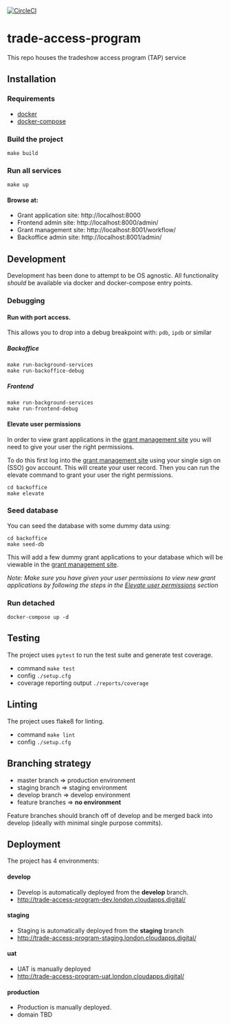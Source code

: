 [![CircleCI](https://circleci.com/gh/uktrade/trade-access-program/tree/master.svg?style=shield)](https://circleci.com/gh/uktrade/trade-access-program/tree/master)

# trade-access-program
This repo houses the tradeshow access program (TAP) service

## Installation

### Requirements
 - [docker](https://hub.docker.com/editions/community/docker-ce-desktop-mac)
 - [docker-compose](https://hub.docker.com/editions/community/docker-ce-desktop-mac)

### Build the project
```
make build
```

### Run all services 
```
make up
```

#### Browse at:
- Grant application site: http://localhost:8000
- Frontend admin site: http://localhost:8000/admin/
- Grant management site: http://localhost:8001/workflow/
- Backoffice admin site: http://localhost:8001/admin/

## Development
Development has been done to attempt to be OS agnostic. All functionality _should_ be 
available via docker and docker-compose entry points.

### Debugging
#### Run with port access.
This allows you to drop into a debug breakpoint with: `pdb`, `ipdb` or similar

##### Backoffice
```
make run-background-services
make run-backoffice-debug
```   

##### Frontend
```
make run-background-services
make run-frontend-debug
```   

#### Elevate user permissions
In order to view grant applications in the [grant management site](http://localhost.com/workflow) you will need to 
give your user the right permissions. 

To do this first log into the [grant management site](http://localhost.com/workflow) 
using your single sign on (SSO) gov account. This will create your user record. Then you 
can run the elevate command to grant your user the right permissions. 
```
cd backoffice
make elevate
```

### Seed database
You can seed the database with some dummy data using:
```
cd backoffice
make seed-db
``` 

This will add a few dummy grant applications to your database which will be viewable in the
[grant management site](http://localhost.com/workflow). 

_Note: Make sure you have given your user permissions to view new grant applications by following 
the steps in the [Elevate user permissions](#elevate-user-permissions) section_  

### Run detached
```
docker-compose up -d
```

## Testing
The project uses `pytest` to run the test suite and generate test coverage.
 - command `make test`
 - config `./setup.cfg`
 - coverage reporting output `./reports/coverage` 

## Linting
The project uses flake8 for linting.
 - command `make lint`
 - config `./setup.cfg`
 
## Branching strategy
 - master branch => production environment
 - staging branch => staging environment
 - develop branch => develop environment
 - feature branches => **no environment**
 
Feature branches should branch off of develop and be merged back into develop (ideally with 
minimal single purpose commits).
 
## Deployment
The project has 4 environments:

#### develop
- Develop is automatically deployed from the **develop** branch.
- http://trade-access-program-dev.london.cloudapps.digital/

#### staging
- Staging is automatically deployed from the **staging** branch
- http://trade-access-program-staging.london.cloudapps.digital/
    
#### uat 
- UAT is manually deployed
- http://trade-access-program-uat.london.cloudapps.digital/
    
#### production 
- Production is manually deployed. 
- domain TBD
 